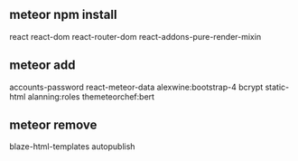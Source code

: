 ## meteor npm install

react
react-dom
react-router-dom
react-addons-pure-render-mixin

## meteor add

accounts-password
react-meteor-data
alexwine:bootstrap-4
bcrypt
static-html
alanning:roles
themeteorchef:bert

## meteor remove

blaze-html-templates
autopublish
